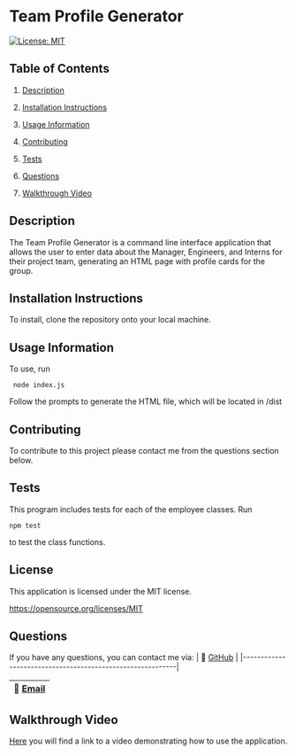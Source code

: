 
  # Team Profile Generator
  [![License: MIT](https://img.shields.io/badge/License-MIT-yellow.svg)](https://opensource.org/licenses/MIT)

  ## Table of Contents

  1. [Description](#description)

  2. [Installation Instructions](#installation-instructions)

  3. [Usage Information](#usage-information)

  4. [Contributing](#contributing)

  5. [Tests](#tests)

  6. [Questions](#questions)

  7. [Walkthrough Video](#walkthrough-video)

  ## Description

  The Team Profile Generator is a command line interface application that allows the user to enter data about the Manager, Engineers, and Interns for their project team, generating an HTML page with profile cards for the group. 

  ## Installation Instructions

  To install, clone the repository onto your local machine.

  ## Usage Information

  To use, run 
  ```console
   node index.js
   ``` 
   Follow the prompts to generate the HTML file, which will be located in /dist

  ## Contributing

  To contribute to this project please contact me from the questions section below.

  ## Tests

 This program includes tests for each of the employee classes. Run 
 ```console
 npm test 
 ```
 to test the class functions.

  
  ## License 

  This application is licensed under the MIT license.

  https://opensource.org/licenses/MIT

  

  ## Questions

  If you have any questions, you can contact me via:
  | :memo:  [GitHub](https://github.com/OwenMG)   |
  |-----------------------------------------------------------|

  | :memo:  [Email](mailto:omgwebdev@gmail.com)                  |
  |-----------------------------------------------------------|

  ## Walkthrough Video 

  [Here](https://drive.google.com/file/d/1ACMypmpih2v_loHoj_1dpS6Fy-dBpWig/view?usp=sharing) you will find a link to a video demonstrating how to use the application.